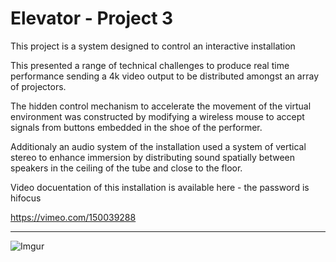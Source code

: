 # Elevator - Project 3

This project is a system designed to control an interactive installation 

This presented a range of technical challenges to produce real time performance sending a 4k video output to be distributed amongst an array of projectors.

The hidden control mechanism to accelerate the movement of the virtual environment was constructed by modifying a wireless mouse to accept signals from buttons embedded in the shoe of the performer.

Additionaly an audio system of the installation used a system of vertical stereo to enhance immersion by distributing sound spatially between speakers in the ceiling of the tube and close to the floor.

Video docuentation of this installation is available here - the password is hifocus

https://vimeo.com/150039288

---

![Imgur](http://i.imgur.com/qOAbfju.jpg)
